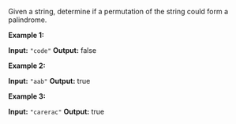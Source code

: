 
Given a string, determine if a permutation of the string could form a palindrome.

**Example 1:**

**Input:** `"code"`
**Output:** false

**Example 2:**

**Input:** `"aab"`
**Output:** true

**Example 3:**

**Input:** `"carerac"`
**Output:** true